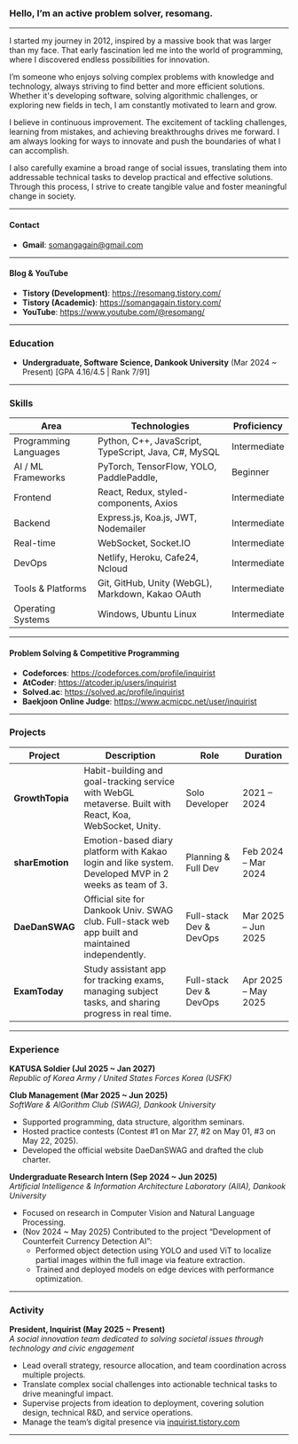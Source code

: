 ### Hello, I’m an active problem solver, **resomang**.  
------

I started my journey in 2012, inspired by a massive book that was larger than my face. That early fascination led me into the world of programming, where I discovered endless possibilities for innovation.  

I’m someone who enjoys solving complex problems with knowledge and technology, always striving to find better and more efficient solutions. Whether it's developing software, solving algorithmic challenges, or exploring new fields in tech, I am constantly motivated to learn and grow.  

I believe in continuous improvement. The excitement of tackling challenges, learning from mistakes, and achieving breakthroughs drives me forward. I am always looking for ways to innovate and push the boundaries of what I can accomplish.

I also carefully examine a broad range of social issues, translating them into addressable technical tasks to develop practical and effective solutions. Through this process, I strive to create tangible value and foster meaningful change in society.  

-----
#### Contact
- **Gmail**: somangagain@gmail.com
-----
#### Blog & YouTube
- **Tistory (Development)**: https://resomang.tistory.com/
- **Tistory (Academic)**: https://somangagain.tistory.com/
- **YouTube**: https://www.youtube.com/@resomang/
-----
### Education
- **Undergraduate, Software Science, Dankook University** (Mar 2024 ~ Present) [GPA 4.16/4.5 | Rank 7/91]
-----
### Skills
| Area                  | Technologies                                            | Proficiency         |
|-----------------------|---------------------------------------------------------|---------------------|
| Programming Languages | Python, C++, JavaScript, TypeScript, Java, C#, MySQL   | Intermediate |
| AI / ML Frameworks    | PyTorch, TensorFlow, YOLO, PaddlePaddle,          | Beginner         |
| Frontend              | React, Redux, styled-components, Axios                 | Intermediate         |
| Backend               | Express.js, Koa.js, JWT, Nodemailer                    | Intermediate         |
| Real-time             | WebSocket, Socket.IO                                   | Intermediate         |
| DevOps                | Netlify, Heroku, Cafe24, Ncloud                        | Intermediate         |
| Tools & Platforms     | Git, GitHub, Unity (WebGL), Markdown, Kakao OAuth      | Intermediate         |
| Operating Systems     | Windows, Ubuntu Linux                                  | Intermediate             |
-----
#### Problem Solving & Competitive Programming
- **Codeforces**: https://codeforces.com/profile/inquirist
- **AtCoder**: https://atcoder.jp/users/inquirist
- **Solved.ac**: https://solved.ac/profile/inquirist
- **Baekjoon Online Judge**: https://www.acmicpc.net/user/inquirist
-----
### Projects
| Project        | Description                                                                                                   | Role                      | Duration                 |
|-----------------|--------------------------------------------------------------------------------------------------------------|---------------------------|--------------------------|
| **GrowthTopia** | Habit-building and goal-tracking service with WebGL metaverse. Built with React, Koa, WebSocket, Unity.      | Solo Developer            | 2021 – 2024              |
| **sharEmotion** | Emotion-based diary platform with Kakao login and like system. Developed MVP in 2 weeks as team of 3.        | Planning & Full Dev       | Feb 2024 – Mar 2024      |
| **DaeDanSWAG**  | Official site for Dankook Univ. SWAG club. Full-stack web app built and maintained independently.            | Full-stack Dev & DevOps   | Mar 2025 – Jun 2025       |
| **ExamToday**   | Study assistant app for tracking exams, managing subject tasks, and sharing progress in real time.                       | Full-stack Dev & DevOps   | Apr 2025 – May 2025       |
-----
### Experience
**KATUSA Soldier (Jul 2025 ~ Jan 2027)**  
*Republic of Korea Army / United States Forces Korea (USFK)*

**Club Management (Mar 2025 ~ Jun 2025)**  
*SoftWare & AlGorithm Club (SWAG), Dankook University*
- Supported programming, data structure, algorithm seminars.
- Hosted practice contests (Contest #1 on Mar 27, #2 on May 01, #3 on May 22, 2025).
- Developed the official website DaeDanSWAG and drafted the club charter.  

**Undergraduate Research Intern (Sep 2024 ~ Jun 2025)**  
*Artificial Intelligence & Information Architecture Laboratory (AIIA), Dankook University*  
- Focused on research in Computer Vision and Natural Language Processing.
- (Nov 2024 ~ May 2025) Contributed to the project “Development of Counterfeit Currency Detection AI”:
  - Performed object detection using YOLO and used ViT to localize partial images within the full image via feature extraction. 
  - Trained and deployed models on edge devices with performance optimization.
-----
### Activity
**President, Inquirist (May 2025 \~ Present)**  
*A social innovation team dedicated to solving societal issues through technology and civic engagement*  
- Lead overall strategy, resource allocation, and team coordination across multiple projects.
- Translate complex social challenges into actionable technical tasks to drive meaningful impact.
- Supervise projects from ideation to deployment, covering solution design, technical R\&D, and service operations.
- Manage the team’s digital presence via [inquirist.tistory.com](https://inquirist.tistory.com)
-----
